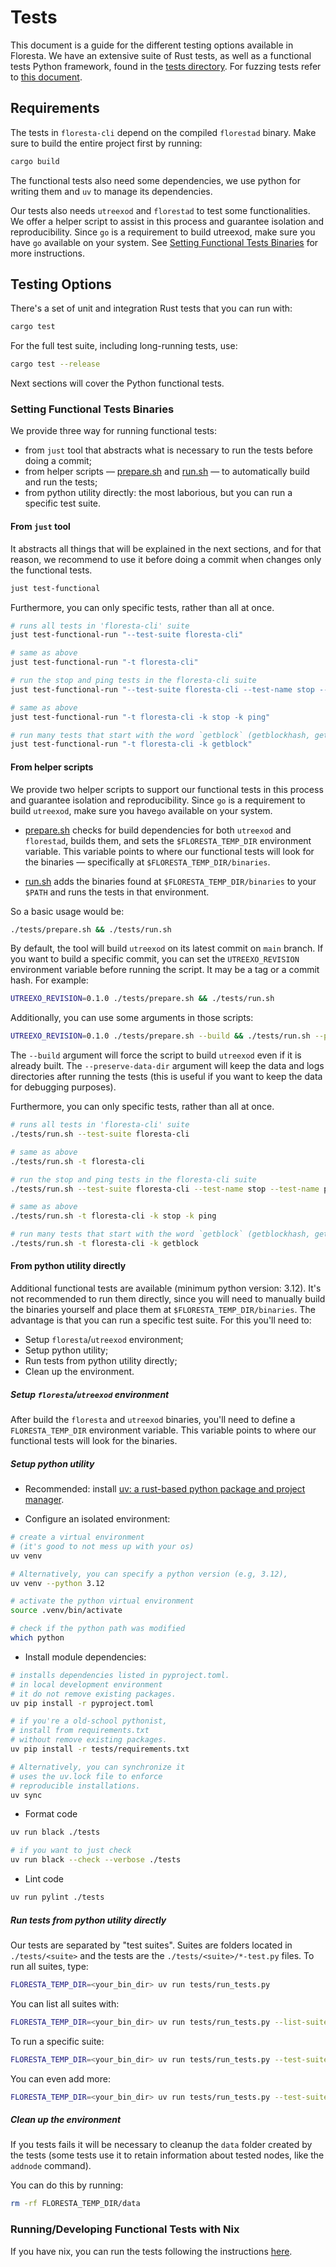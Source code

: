 # Tests

This document is a guide for the different testing options available in Floresta. We have an extensive suite of Rust tests, as well as a functional tests Python framework, found in the [tests directory](../tests). For fuzzing tests refer to [this document](fuzzing.md).

## Requirements

The tests in `floresta-cli` depend on the compiled `florestad` binary. Make sure to build the entire project first by running:

```bash
cargo build
```

The functional tests also need some dependencies, we use python for writing them and `uv` to manage its dependencies.

Our tests also needs `utreexod` and `florestad` to test some functionalities. We offer a helper script to assist in this process and guarantee isolation and reproducibility. Since `go` is a requirement to build utreexod, make sure you have `go` available on your system.
See [Setting Functional Tests Binaries](#setting-functional-tests-binaries) for more instructions.

## Testing Options
There's a set of unit and integration Rust tests that you can run with:

```bash
cargo test
```

For the full test suite, including long-running tests, use:

```bash
cargo test --release
```

Next sections will cover the Python functional tests.

### Setting Functional Tests Binaries

We provide three way for running functional tests:
* from `just` tool that abstracts what is necessary to run the tests before doing a commit;
* from helper scripts — [prepare.sh](https://github.com/vinteumorg/Floresta/blob/master/tests/prepare.sh) and [run.sh](https://github.com/vinteumorg/Floresta/blob/master/tests/run.sh) — to automatically build and run the tests;
* from python utility directly: the most laborious, but you can run a specific test suite.

#### From `just` tool
It abstracts all things that will be explained in the next sections, and for that
reason, we recommend to use it before doing a commit when changes only the functional tests.

```bash
just test-functional
```

Furthermore, you can only specific tests, rather than all at once.

```bash
# runs all tests in 'floresta-cli' suite
just test-functional-run "--test-suite floresta-cli"

# same as above
just test-functional-run "-t floresta-cli"

# run the stop and ping tests in the floresta-cli suite
just test-functional-run "--test-suite floresta-cli --test-name stop --test-name ping"

# same as above
just test-functional-run "-t floresta-cli -k stop -k ping"

# run many tests that start with the word `getblock` (getblockhash, getblockheader, etc...)
just test-functional-run "-t floresta-cli -k getblock"
```

#### From helper scripts

We provide two helper scripts to support our functional tests in this process and guarantee isolation and reproducibility.
Since `go` is a requirement to build `utreexod`, make sure you have`go` available on your system.

* [prepare.sh](https://github.com/vinteumorg/Floresta/blob/master/tests/prepare.sh) checks for build dependencies for both `utreexod` and `florestad`, builds them, and sets the `$FLORESTA_TEMP_DIR` environment variable. This variable points to where our functional tests will look for the binaries — specifically at `$FLORESTA_TEMP_DIR/binaries`.

* [run.sh](https://github.com/vinteumorg/Floresta/blob/master/tests/run.sh) adds the binaries found at `$FLORESTA_TEMP_DIR/binaries` to your `$PATH` and runs the tests in that environment.

So a basic usage would be:

```bash
./tests/prepare.sh && ./tests/run.sh
```

By default, the tool will build `utreexod` on its latest commit on `main`
branch. If you want to build a specific commit, you can set the
`UTREEXO_REVISION` environment variable before running the script.
It may be a tag or a commit hash. For example:

```bash
UTREEXO_REVISION=0.1.0 ./tests/prepare.sh && ./tests/run.sh
```

Additionally, you can use some arguments in those scripts:

```bash
UTREEXO_REVISION=0.1.0 ./tests/prepare.sh --build && ./tests/run.sh --preserve-data-dir
```

The `--build` argument will force the script to build `utreexod` even if it is already built.
The `--preserve-data-dir` argument will keep the data and logs directories after running the tests
(this is useful if you want to keep the data for debugging purposes).

Furthermore, you can only specific tests, rather than all at once.

```bash
# runs all tests in 'floresta-cli' suite
./tests/run.sh --test-suite floresta-cli

# same as above
./tests/run.sh -t floresta-cli

# run the stop and ping tests in the floresta-cli suite
./tests/run.sh --test-suite floresta-cli --test-name stop --test-name ping

# same as above
./tests/run.sh -t floresta-cli -k stop -k ping

# run many tests that start with the word `getblock` (getblockhash, getblockheader, etc...)
./tests/run.sh -t floresta-cli -k getblock
```

#### From python utility directly
Additional functional tests are available (minimum python version: 3.12).
It's not recommended to run them directly, since you will need to manually
build the binaries yourself and place them at `$FLORESTA_TEMP_DIR/binaries`.
The advantage is that you can run a specific test suite. For this you'll need to:

* Setup `floresta`/`utreexod` environment;
* Setup python utility;
* Run tests from python utility directly;
* Clean up the environment.

##### Setup `floresta`/`utreexod` environment

After build the `floresta` and `utreexod` binaries, you'll need to define
a `FLORESTA_TEMP_DIR` environment variable. This variable points to where
our functional tests will look for the binaries.

##### Setup python utility
* Recommended: install [uv: a rust-based python package and project manager](https://docs.astral.sh/uv/).

* Configure an isolated environment:

```bash
# create a virtual environment
# (it's good to not mess up with your os)
uv venv

# Alternatively, you can specify a python version (e.g, 3.12),
uv venv --python 3.12

# activate the python virtual environment
source .venv/bin/activate

# check if the python path was modified
which python
```

* Install module dependencies:

```bash
# installs dependencies listed in pyproject.toml.
# in local development environment
# it do not remove existing packages.
uv pip install -r pyproject.toml

# if you're a old-school pythonist,
# install from requirements.txt
# without remove existing packages.
uv pip install -r tests/requirements.txt

# Alternatively, you can synchronize it
# uses the uv.lock file to enforce
# reproducible installations.
uv sync
```

* Format code
```bash
uv run black ./tests

# if you want to just check
uv run black --check --verbose ./tests
```


* Lint code
```bash
uv run pylint ./tests
```

##### Run tests from python utility directly

Our tests are separated by "test suites". Suites are folders located in `./tests/<suite>` and the tests are the `./tests/<suite>/*-test.py` files. To run all suites, type:

```bash
FLORESTA_TEMP_DIR=<your_bin_dir> uv run tests/run_tests.py
```

You can list all suites with:

```bash
FLORESTA_TEMP_DIR=<your_bin_dir> uv run tests/run_tests.py --list-suites
```

To run a specific suite:

```bash
FLORESTA_TEMP_DIR=<your_bin_dir> uv run tests/run_tests.py --test-suite <suite>
```

You can even add more:

```bash
FLORESTA_TEMP_DIR=<your_bin_dir> uv run tests/run_tests.py --test-suite <suite_A> --test-suite <suite_B>
```

##### Clean up the environment

If you tests fails it will be necessary to cleanup the `data`
folder created by the tests (some tests use it to retain
information about tested nodes, like the `addnode` command).

You can do this by running:

```bash
rm -rf FLORESTA_TEMP_DIR/data
```

### Running/Developing Functional Tests with Nix

If you have nix, you can run the tests following the instructions [here](nix.md).
